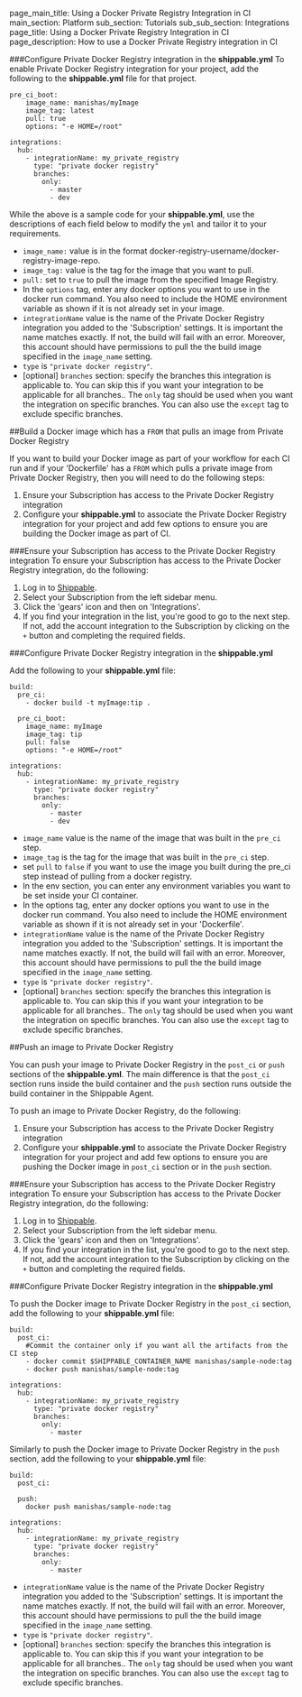 page_main_title: Using a Docker Private Registry Integration in CI
main_section: Platform
sub_section: Tutorials
sub_sub_section: Integrations
page_title: Using a Docker Private Registry Integration in CI
page_description: How to use a Docker Private Registry integration in CI

###Configure Private Docker Registry integration in the **shippable.yml**
To enable Private Docker Registry integration for your project, add the following to the **shippable.yml** file for that project.
```
pre_ci_boot:
    image_name: manishas/myImage
    image_tag: latest
    pull: true
    options: "-e HOME=/root"

integrations:
  hub:
    - integrationName: my_private_registry
      type: "private docker registry"
      branches:
        only:
          - master
          - dev
```
While the above is a sample code for your **shippable.yml**, use the descriptions of each field below to modify the `yml` and tailor it to your requirements.

- `image_name:` value is in the format docker-registry-username/docker-registry-image-repo.
- `image_tag:` value is the tag for the image that you want to pull.
- `pull:` set to `true` to pull the image from the specified Image Registry.
- In the `options` tag, enter any docker options you want to use in the docker run command. You also need to include the HOME environment variable as shown if it is not already set in your image.
- `integrationName` value is the name of the Private Docker Registry integration you added to the 'Subscription' settings. It is important the name matches exactly. If not, the build will fail with an error. Moreover, this account should have permissions to pull the the build image specified in the `image_name` setting.
- `type` is `"private docker registry"`.
- [optional] `branches` section: specify the branches this integration is applicable to. You can skip this if you want your integration to be applicable for all branches.. The `only` tag should be used when you want the integration on specific branches. You can also use the `except` tag to exclude specific branches.


##Build a Docker image which has a `FROM` that pulls an image from Private Docker Registry

If you want to build your Docker image as part of your workflow for each CI run and if your 'Dockerfile' has a `FROM` which pulls a private image from Private Docker Registry, then you will need to do the following steps:

1. Ensure your Subscription has access to the Private Docker Registry integration
2. Configure your **shippable.yml** to associate the Private Docker Registry integration for your project and add few options to ensure you are building the Docker image as part of CI.

###Ensure your Subscription has access to the Private Docker Registry integration
To ensure your Subscription has access to the Private Docker Registry integration, do the following:

1. Log in to [Shippable](https://app.shippable.com).
2. Select your Subscription from the left sidebar menu.
3. Click the 'gears' icon and then on 'Integrations'.
4. If you find your integration in the list, you're good to go to the next step. If not, add the account integration to the Subscription by clicking on the `+` button and completing the required fields.

###Configure Private Docker Registry integration in the **shippable.yml**

Add the following to your **shippable.yml** file:

```
build:
  pre_ci:
    - docker build -t myImage:tip .

  pre_ci_boot:
    image_name: myImage
    image_tag: tip
    pull: false
    options: "-e HOME=/root"

integrations:
  hub:
    - integrationName: my_private_registry
      type: "private docker registry"
      branches:
        only:
          - master
          - dev
```

- `image_name` value is the name of the image that was built in the `pre_ci` step.
- `image_tag` is the tag for the image that was built in the `pre_ci` step.
- set `pull` to `false` if you want to use the image you built during the pre_ci step instead of pulling from a docker registry.
- In the env section, you can enter any environment variables you want to be set inside your CI container.
- In the options tag, enter any docker options you want to use in the docker run command. You also need to include the HOME environment variable as shown if it is not already set in your 'Dockerfile'.
- `integrationName` value is the name of the Private Docker Registry integration you added to the 'Subscription' settings. It is important the name matches exactly. If not, the build will fail with an error. Moreover, this account should have permissions to pull the the build image specified in the `image_name` setting.
- `type` is `"private docker registry"`.
- [optional] `branches` section: specify the branches this integration is applicable to. You can skip this if you want your integration to be applicable for all branches.. The `only` tag should be used when you want the integration on specific branches. You can also use the `except` tag to exclude specific branches.

##Push an image to Private Docker Registry

You can push your image to Private Docker Registry in the `post_ci` or `push` sections of the **shippable.yml**. The main difference is that the `post_ci` section runs inside the build container and the `push` section runs outside the build container in the Shippable Agent.

To push an image to Private Docker Registry, do the following:

1. Ensure your Subscription has access to the Private Docker Registry integration
2. Configure your **shippable.yml** to associate the Private Docker Registry integration for your project and add few options to ensure you are pushing the Docker image in `post_ci` section or in the `push` section.

###Ensure your Subscription has access to the Private Docker Registry integration
To ensure your Subscription has access to the Private Docker Registry integration, do the following:

1. Log in to [Shippable](https://app.shippable.com).
2. Select your Subscription from the left sidebar menu.
3. Click the 'gears' icon and then on 'Integrations'.
4. If you find your integration in the list, you're good to go to the next step. If not, add the account integration to the Subscription by clicking on the `+` button and completing the required fields.

###Configure Private Docker Registry integration in the **shippable.yml**

To push the Docker image to Private Docker Registry in the `post_ci` section, add the following to your **shippable.yml** file:

```
build:
  post_ci:
    #Commit the container only if you want all the artifacts from the CI step
    - docker commit $SHIPPABLE_CONTAINER_NAME manishas/sample-node:tag
    - docker push manishas/sample-node:tag

integrations:
  hub:
    - integrationName: my_private_registry
      type: "private docker registry"
      branches:
        only:
          - master
```

Similarly to push the Docker image to Private Docker Registry in the `push` section, add the following to your **shippable.yml** file:

```
build:
  post_ci:

  push:
    docker push manishas/sample-node:tag

integrations:
  hub:
    - integrationName: my_private_registry
      type: "private docker registry"
      branches:
        only:
          - master
```


- `integrationName` value is the name of the Private Docker Registry integration you added to the 'Subscription' settings. It is important the name matches exactly. If not, the build will fail with an error. Moreover, this account should have permissions to pull the the build image specified in the `image_name` setting.
- `type` is `"private docker registry"`.
- [optional] `branches` section: specify the branches this integration is applicable to. You can skip this if you want your integration to be applicable for all branches.. The `only` tag should be used when you want the integration on specific branches. You can also use the `except` tag to exclude specific branches.

